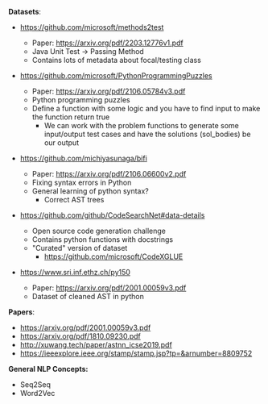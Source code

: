 **Datasets**:
- https://github.com/microsoft/methods2test
    - Paper: https://arxiv.org/pdf/2203.12776v1.pdf
    - Java Unit Test -> Passing Method
    - Contains lots of metadata about focal/testing class 


- https://github.com/microsoft/PythonProgrammingPuzzles
    - Paper: https://arxiv.org/pdf/2106.05784v3.pdf
    - Python programming puzzles 
    - Define a function with some logic and you have to find input to make the function return true 
        - We can work with the problem functions to generate some input/output test cases and have the solutions (sol_bodies) be our output 

- https://github.com/michiyasunaga/bifi
    - Paper: https://arxiv.org/pdf/2106.06600v2.pdf
    - Fixing syntax errors in Python
    - General learning of python syntax?
        - Correct AST trees

- https://github.com/github/CodeSearchNet#data-details
    - Open source code generation challenge
    - Contains python functions with docstrings 
    - "Curated" version of dataset
        - https://github.com/microsoft/CodeXGLUE


- https://www.sri.inf.ethz.ch/py150
    - Paper: https://arxiv.org/pdf/2001.00059v3.pdf
    - Dataset of cleaned AST in python


**Papers**:
- https://arxiv.org/pdf/2001.00059v3.pdf
- https://arxiv.org/pdf/1810.09230.pdf
- http://xuwang.tech/paper/astnn_icse2019.pdf
- https://ieeexplore.ieee.org/stamp/stamp.jsp?tp=&arnumber=8809752


**General NLP Concepts:**
- Seq2Seq
- Word2Vec